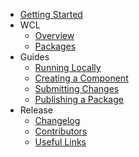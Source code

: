 - [Getting Started](/)
- WCL
  - [Overview](wcl/overview.md)
  - [Packages](wcl/packages.md)
- Guides
  - [Running Locally](guides/setup.md)
  - [Creating a Component](guides/component.md)
  - [Submitting Changes](guides/submit.md)
  - [Publishing a Package](guides/publish.md)
- Release
  - [Changelog](release/changelog.md)
  - [Contributors](release/contributors.md)
  - [Useful Links](release/links.md)